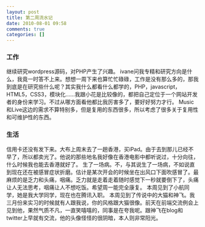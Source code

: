 ```yaml
---
layout: post
title: 第二周流水记
date: 2010-08-01 09:58
comments: true
categories: []
---
```

<h3>工作</h3>
继续研究wordpress源码，对PHP产生了兴趣。
ivane问我专精和研究方向是什么，我竟一时答不上来。想想一周下来也算忙忙碌碌，工作是没有那么多的，那我到底是在研究些什么呢？其实我什么都看什么都学的，PHP，javascript，HTML5，CSS3，模块化……我跟小花是比较像的，都把自己定位于一个网站开发者的身份来学习。不过从哪方面看他都比我厉害多了，要好好努力才行。
Music和Live这边的需求不算特别多，但是复用的东西很多，所以考虑了很多关于复用性和可维护性的东西。
<h3>生活</h3>
信用卡还没有发下来。大布上周末去了一趟香港，买iPad。由于去到那儿已经不早了，所以都卖光了。他说的那些地名我好像在香港电影中都听说过，十分向往，什么时候我也能去香港就好了。
生了一场病。不，与其说生了一场病，不如说直到现在还在被感冒症状折磨。估计是某次开会的时候坐在出风口下面吹感冒了。最麻烦的是乏力和头痛，咽痛。乏力就是走着走着随时感觉下一秒就要倒下了，头痛让人无法思考，咽痛让人不想吃饭。希望周一能完全康复。
本周见到了小航同学，她是我大学同学，现在也在腾讯入职。
本周见到了传说中的大猫和神飞。我三月份来实习的时候就有人跟我说，你的风格跟大猫很像。前天在前端交流例会上见到他，果然气质不凡，一直笑嘻嘻的，同事是在夸我呢。跟神飞在blog和twitter上早就有交流，他的头像怪怪的很阴暗，本人则非常阳光。
